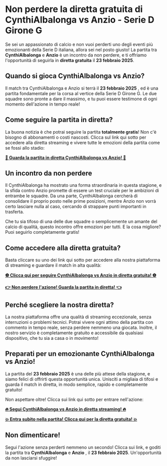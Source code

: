 # Non perdere la diretta gratuita di CynthiAlbalonga vs Anzio - Serie D Girone G

Se sei un appassionato di calcio e non vuoi perderti uno degli eventi più emozionanti della Serie D italiana, allora sei nel posto giusto! La partita tra **CynthiAlbalonga** e **Anzio** è un incontro da non perdere, e ti offriamo l'opportunità di seguirla in **diretta gratuita** il **23 febbraio 2025**.

## Quando si gioca CynthiAlbalonga vs Anzio?

Il match tra CynthiAlbalonga e Anzio si terrà il **23 febbraio 2025** , ed è una partita fondamentale per la corsa al vertice della Serie D Girone G. Le due squadre sono pronte a dare il massimo, e tu puoi essere testimone di ogni momento dell'azione in tempo reale!

## Come seguire la partita in diretta?

La buona notizia è che potrai seguire la partita **totalmente gratis**! Non c'è bisogno di abbonamenti o costi nascosti. Clicca sul link qui sotto per accedere alla diretta streaming e vivere tutte le emozioni della partita come se fossi allo stadio:

[**🎥 Guarda la partita in diretta CynthiAlbalonga vs Anzio! 🎥**](https://tinyurl.com/livestreamfreeo?st=CynthiAlbalonga+vs+Anzio&si=gh)

## Un incontro da non perdere

Il CynthiAlbalonga ha mostrato una forma straordinaria in questa stagione, e la sfida contro Anzio promette di essere un test cruciale per le ambizioni di entrambe le squadre. Da una parte, CynthiAlbalonga cercherà di consolidare il proprio posto nelle prime posizioni, mentre Anzio non vorrà certo lasciare nulla al caso, cercando di strappare punti importanti in trasferta.

Che tu sia tifoso di una delle due squadre o semplicemente un amante del calcio di qualità, questo incontro offre emozioni per tutti. E la cosa migliore? Puoi seguirlo completamente gratis!

## Come accedere alla diretta gratuita?

Basta cliccare su uno dei link qui sotto per accedere alla nostra piattaforma di streaming e guardare il match in alta qualità:

[**⚽ Clicca qui per seguire CynthiAlbalonga vs Anzio in diretta gratuita! ⚽**](https://tinyurl.com/livestreamfreeo?st=CynthiAlbalonga+vs+Anzio&si=gh)

[**👉 Non perdere l'azione! Guarda la partita in diretta! 👈**](https://tinyurl.com/livestreamfreeo?st=CynthiAlbalonga+vs+Anzio&si=gh)

## Perché scegliere la nostra diretta?

La nostra piattaforma offre una qualità di streaming eccezionale, senza interruzioni o problemi tecnici. Potrai vivere ogni attimo della partita con commento in tempo reale, senza perdere nemmeno una giocata. Inoltre, il nostro servizio è completamente gratuito e accessibile da qualsiasi dispositivo, che tu sia a casa o in movimento!

## Preparati per un emozionante CynthiAlbalonga vs Anzio!

La partita del **23 febbraio 2025** è una delle più attese della stagione, e siamo felici di offrirti questa opportunità unica. Unisciti a migliaia di tifosi e guarda il match in diretta, in modo semplice, rapido e completamente gratuito!

Non aspettare oltre! Clicca sui link qui sotto per entrare nell'azione:

[**🔥 Segui CynthiAlbalonga vs Anzio in diretta streaming! 🔥**](https://tinyurl.com/livestreamfreeo?st=CynthiAlbalonga+vs+Anzio&si=gh)

[**💥 Entra subito nella partita! Clicca qui per la diretta gratuita! 💥**](https://tinyurl.com/livestreamfreeo?st=CynthiAlbalonga+vs+Anzio&si=gh)

## Non dimenticare!

Segui l'azione senza perderti nemmeno un secondo! Clicca sui link, e goditi la partita tra **CynthiAlbalonga** e **Anzio** , il **23 febbraio 2025**. Un'opportunità da non lasciarsi sfuggire!
